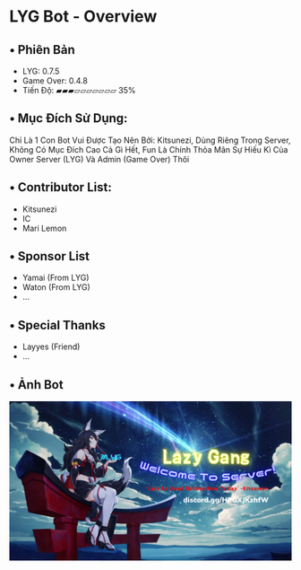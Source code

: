 # LYG Bot - Overview
## • Phiên Bản
+ LYG: 0.7.5
+ Game Over: 0.4.8
+ Tiến Độ: ▰▰▰▱▱▱▱▱▱▱ 35%
## • Mục Đích Sử Dụng:
Chỉ Là 1 Con Bot Vui Được Tạo Nên Bởi: Kitsunezi, Dùng Riêng Trong Server, Không Có Mục Đích Cao Cả Gì Hết,
Fun Là Chính Thỏa Mãn Sự Hiếu Kì Của Owner Server (LYG) Và Admin (Game Over) Thôi
## • Contributor List:
+ Kitsunezi
+ IC
+ Mari Lemon
## • Sponsor List
+ Yamai (From LYG)
+ Waton (From LYG)
+ ...
## • Special Thanks
+ Layyes (Friend)
+ ...
## • Ảnh Bot
![Preview image](/Assets/svbanner.png)

